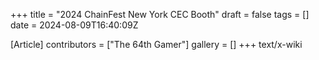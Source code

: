 +++
title = "2024 ChainFest New York CEC Booth"
draft = false
tags = []
date = 2024-08-09T16:40:09Z

[Article]
contributors = ["The 64th Gamer"]
gallery = []
+++
text/x-wiki